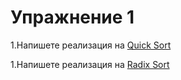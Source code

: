 # Упражнение 1

1.Напишете реализация на [Quick Sort](https://en.wikipedia.org/wiki/Quicksort)

1.Напишете реализация на [Radix Sort](https://en.wikipedia.org/wiki/Radix_sort)